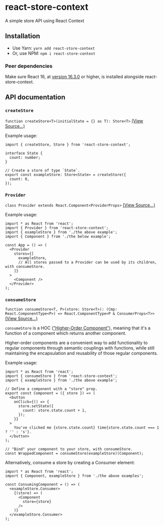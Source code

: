 # react-store-context
A simple store API using React Context

## Installation

- Use Yarn: `yarn add react-store-context`
- Or, use NPM: `npm i react-store-context`

### Peer dependencies

Make sure React 16, at [version 16.3.0](https://reactjs.org/blog/2018/03/29/react-v-16-3.html) or higher, is installed alongside react-store-context.

## API documentation

### `createStore`

`function createStore<T>(initialState = {} as T): Store<T>` [(View Source...)](https://github.com/alexyuly/react-store-context/blob/master/src/index.tsx#L21)

Example usage:

```
import { createStore, Store } from 'react-store-context';

interface State {
  count: number;
}

// Create a store of type `State`.
export const exampleStore: Store<State> = createStore({
  count: 0,
});
```

### `Provider`

`class Provider extends React.Component<ProviderProps>` [(View Source...)](https://github.com/alexyuly/react-store-context/blob/master/src/index.tsx#L51)

Example usage:

```
import * as React from 'react';
import { Provider } from 'react-store-context';
import { exampleStore } from './the above example';
import { Component } from './the below example';

const App = () => (
  <Provider
    stores={[
      exampleStore,
      // All stores passed to a Provider can be used by its children, with consumeStore.
    ]}
  >
    <Component />
  </Provider>
);
```

### `consumeStore`

`function consumeStore<T, P>(store: Store<T>): (Cmp: React.ComponentType<P>) => React.ComponentType<P & ConsumerProps<T>>` [(View Source...)](https://github.com/alexyuly/react-store-context/blob/master/src/index.tsx#L73)

`consumeStore` is a HOC (["Higher-Order Component"](https://reactjs.org/docs/higher-order-components.html)), meaning that it's a function of a component which returns another component.

Higher-order components are a convenient way to add functionality to regular components through semantic couplings with functions, while still maintaining the encapsulation and reusability of those regular components.

Example usage:

```
import * as React from 'react';
import { consumeStore } from 'react-store-context';
import { exampleStore } from './the above example';

// Define a component with a "store" prop.
export const Component = ({ store }) => (
  <button
    onClick={() => {
      store.setState({
        count: store.state.count + 1,
      });
    }}
  >
    You've clicked me {store.state.count} time{store.state.count === 1 ? '' : 's'}.
  </button>
);

// "Bind" your component to your store, with consumeStore.
const WrappedComponent = consumeStore(exampleStore)(Component);
```

Alternatively, consume a store by creating a Consumer element:

```
import * as React from 'react';
import { Component, exampleStore } from './the above examples';

const ConsumingComponent = () => (
  <exampleStore.Consumer>
    {(store) => (
      <Component
        store={store}
      />
    )}
  </exampleStore.Consumer>
);
```
